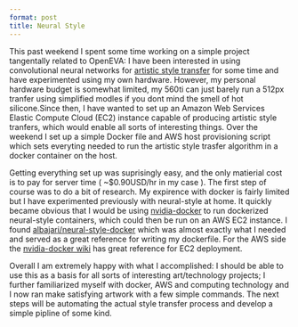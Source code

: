 ```yaml
---
format: post
title: Neural Style
---
```

This past weekend I spent some time working on a simple project tangentally related to OpenEVA: I have been interested in using convolutional neural networks for [artistic style transfer](https://github.com/jcjohnson/neural-style) for some time and have experimented using my own hardware. However, my personal hardware budget is somewhat limited, my 560ti can just barely run a 512px tranfer using simplified modles if you dont mind the smell of hot silicone.Since then, I have wanted to set up an Amazon Web Services Elastic Compute Cloud (EC2) instance capable of producing artistic style tranfers, which would enable all sorts of interesting things. Over the weekend I set up a simple Docker file and AWS host provisioning script which sets everyting needed to run the artistic style trasfer algorithm in a docker container on the host.

Getting everything set up was suprisingly easy, and the only matierial cost is to pay for server time ( ~$0.90USD/hr in my case ). The first step of course was to do a bit of research. My expirence with docker is fairly limited but I have experimented previously with neural-style at home. It quickly became obvious that I would be using [nvidia-docker](https://github.com/NVIDIA/nvidia-docker) to run dockerized neural-style containers, which could then be run on an AWS EC2 instance. I found [albajari/neural-style-docker](https://github.com/albarji/neural-style-docker) which was almost exactly what I needed and served as a great reference for writing my dockerfile. For the AWS side the [nvidia-docker wiki](https://github.com/NVIDIA/nvidia-docker/wiki/Deploy-on-Amazon-EC2) has great reference for EC2 deployment.

Overall I am extremely happy with what I accomplished: I should be able to use this as a basis for all sorts of interesting art/technology projects; I further familiarized myself with docker, AWS and computing technology and I now ran make satisfying artwork with a few simple commands. The next steps will be automating the actual style transfer process and develop a simple pipline of some kind.